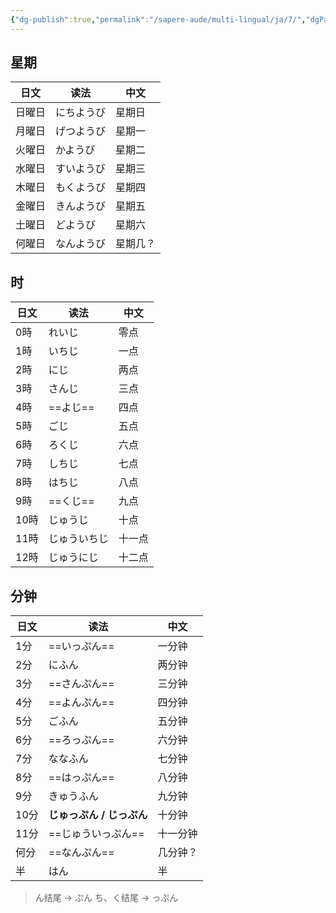 ```yaml
---
{"dg-publish":true,"permalink":"/sapere-aude/multi-lingual/ja/7/","dgPassFrontmatter":true}
---
```


## 星期

| 日文  | 读法    | 中文   |
|-----|-------|------|
| 日曜日 | にちようび | 星期日  |
| 月曜日 | げつようび | 星期一  |
| 火曜日 | かようび  | 星期二  |
| 水曜日 | すいようび | 星期三  |
| 木曜日 | もくようび | 星期四  |
| 金曜日 | きんようび | 星期五  |
| 土曜日 | どようび  | 星期六  |
| 何曜日 | なんようび | 星期几？ |

## 时
| 日文  | 读法     | 中文  |
|-----|--------|-----|
| 0時  | れいじ    | 零点  |
| 1時  | いちじ    | 一点  |
| 2時  | にじ     | 两点  |
| 3時  | さんじ    | 三点  |
| 4時  | ==よじ== | 四点  |
| 5時  | ごじ     | 五点  |
| 6時  | ろくじ    | 六点  |
| 7時  | しちじ    | 七点  |
| 8時  | はちじ    | 八点  |
| 9時  | ==くじ== | 九点  |
| 10時 | じゅうじ   | 十点  |
| 11時 | じゅういちじ | 十一点 |
| 12時 | じゅうにじ  | 十二点 |

## 分钟
| 日文  | 读法               | 中文   |
| --- | ---------------- | ---- |
| 1分  | ==いっぷん==         | 一分钟  |
| 2分  | にふん              | 两分钟  |
| 3分  | ==さんぷん==         | 三分钟  |
| 4分  | ==よんぷん==         | 四分钟  |
| 5分  | ごふん              | 五分钟  |
| 6分  | ==ろっぷん==         | 六分钟  |
| 7分  | ななふん             | 七分钟  |
| 8分  | ==はっぷん==         | 八分钟  |
| 9分  | きゅうふん            | 九分钟  |
| 10分 | **じゅっぷん / じっぷん** | 十分钟  |
| 11分 | ==じゅういっぷん==      | 十一分钟 |
| 何分  | ==なんぷん==         | 几分钟？ |
| 半   | はん               | 半    |
> ん结尾 → ぷん
> ち、く结尾 → っぷん

